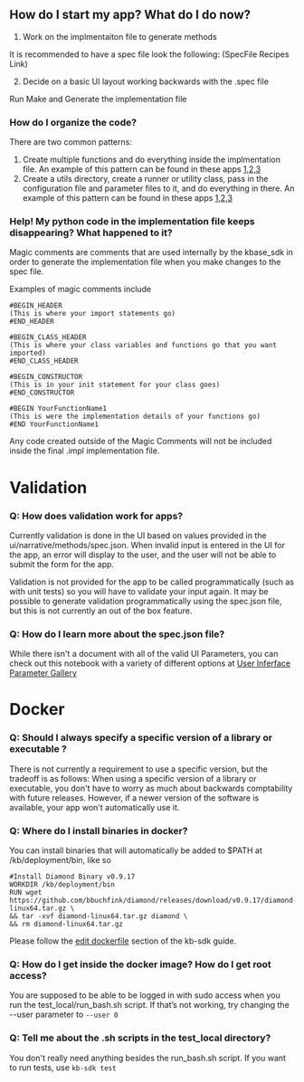 ## How do I start my app? What do I do now?

1) Work on the implmentaiton file to generate methods

It is recommended to have a spec file look the following:
    (SpecFile Recipes Link)
    
2) Decide on a basic UI layout working backwards with the .spec file

Run Make and Generate the implementation file




### How do I organize the code?

There are two common patterns:
1) Create multiple functions and do everything inside the implmentation file. An example of this pattern can be found in these apps [1,2,3]()
2) Create a utils directory, create a runner or utility class, pass in the configuration file and parameter files to it, and do everything in there. An example of this pattern can be found in these apps [1,2,3]()



### Help! My python code in the implementation file keeps disappearing? What happened to it?
Magic comments are comments that are used internally by the kbase_sdk in order to generate the implementation file when you make changes to the spec file. 

Examples of magic comments include
```
#BEGIN_HEADER
(This is where your import statements go)
#END_HEADER

#BEGIN_CLASS_HEADER
(This is where your class variables and functions go that you want imported)
#END_CLASS_HEADER

#BEGIN_CONSTRUCTOR
(This is in your init statement for your class goes)
#END_CONSTRUCTOR

#BEGIN YourFunctionName1
(This is were the implementation details of your functions go)
#END YourFunctionName1
```
Any code created outside of the Magic Comments will not be included inside the final .impl implementation file.

# Validation
### Q: How does validation work for apps? 

Currently validation is done in the UI based on values provided in the ui/narrative/methods/spec.json. 
When invalid input is entered in the UI for the app, an error will display to the user,
and the user will not be able to submit the form for the app.

Validation is not provided for the app to be called programmatically (such as with unit tests)
so you will have to validate your input again. 
It may be possible to generate validation programmatically using the spec.json file,
but this is not currently an out of the box feature.

### Q: How do I learn more about the spec.json file?
While there isn't a document with all of the valid UI Parameters, 
you can check out this notebook with a variety of different options at
[User Inferface Parameter Gallery](https://narrative.kbase.us/narrative/ws.23109.obj.1)

# Docker

### Q: Should I always specify a specific version of a library or executable ?

There is not currently a requirement to use a specific version, but the tradeoff is as follows:
When using a specific version of a library or executable, you don't have to worry as much about backwards comptability with future releases.
However, if a newer version of the software is available, your app won't automatically use it. 

### Q: Where do I install binaries in docker?

You can install binaries that will automatically be added to $PATH at /kb/deployment/bin, like so

    #Install Diamond Binary v0.9.17
    WORKDIR /kb/deployment/bin
    RUN wget https://github.com/bbuchfink/diamond/releases/download/v0.9.17/diamond-linux64.tar.gz \
    && tar -xvf diamond-linux64.tar.gz diamond \
    && rm diamond-linux64.tar.gz
  
Please follow the [edit dockerfile](https://github.com/kbase/kb_sdk/blob/master/doc/kb_sdk_local_test_module.md#a-edit-dockerfile)
section of the kb-sdk guide.

### Q: How do I get inside the docker image? How do I get root access?

You are supposed to be able to be logged in with sudo access when you run the test_local/run_bash.sh script. If that’s not working, try changing the --user parameter to `--user 0`

### Q: Tell me about the .sh scripts in the test_local directory?
You don't really need anything besides the run_bash.sh script. If you want to run tests, use `kb-sdk test`
